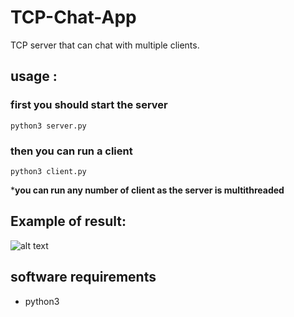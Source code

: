 # TCP-Chat-App

TCP server that can chat with multiple clients.

## usage :
### first you should start the server
`python3 server.py`

### then you can run a client
`python3 client.py`

***you can run any number of client as the server is multithreaded**

## Example of result:
![alt text](https://i.imgur.com/35WxOwC.png)

## software requirements
- python3


